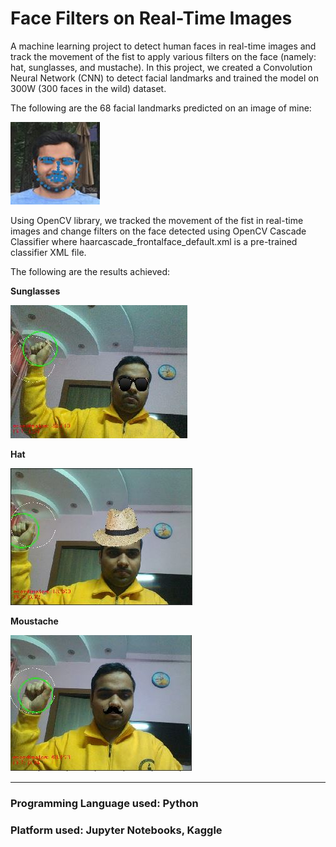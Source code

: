 # Face Filters on Real-Time Images
A machine learning project to detect human faces in real-time images and track the movement of the fist to apply various filters on the face (namely: hat, sunglasses, and mustache).
In this project, we created a Convolution Neural Network (CNN) to detect facial landmarks and trained the model on 300W (300 faces in the wild) dataset. 

The following are the 68 facial landmarks predicted on an image of mine: 

![alt text](https://github.com/tarun2k/Real-time-facefilters/blob/master/results/facial_landmarks.JPG?raw=true)

Using OpenCV library, we tracked the movement of the fist in real-time images and change filters on the face detected using OpenCV Cascade Classifier where haarcascade_frontalface_default.xml is a pre-trained classifier XML file. 

The following are the results achieved:

<b> Sunglasses </b>

![alt text](https://github.com/tarun2k/Real-time-facefilters/blob/master/results/sunglasses.JPG?raw=true)

<b> Hat </b>

![alt text](https://github.com/tarun2k/Real-time-facefilters/blob/master/results/hat.JPG?raw=true)

<b> Moustache </b>

![alt text](https://github.com/tarun2k/Real-time-facefilters/blob/master/results/moustache.JPG?raw=true)

<hr> 

<h3> Programming Language used: Python </h3>
<h3> Platform used: Jupyter Notebooks, Kaggle </h3>
